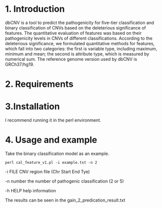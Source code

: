 # 1. Introduction
dbCNV is a tool to predict the pathogenicity for five-tier classification and binary classification of CNVs based on the deleterious significance of features. The quantitative evaluation of features was based on their pathogenicity levels in CNVs of different classifications.  According to the deleterious significance, we formulated quantitative methods for features, which fall into two categories: the first is variable type, including maximum, minimum and mean; the second is attribute type, which is measured by numerical sum. The reference genome version used by dbCNV is GRCh37/hg19.
# 2. Requirements
# 3.Installation
I recommend running it in the perl environment.
# 4. Usage and example
Take the binary classification model as an example.

```
perl cal_feature_v1.pl -i example.txt -n 2
```

 -i FILE    CNV region file (Chr Start End Tye)
 
 -n number  the number of pathogenic classification  (2 or 5)
 
 -h HELP    help information
 
The results can be seen in the gain_2_predication_result.txt
